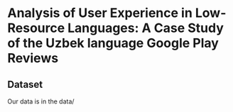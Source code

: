 # Analysis of User Experience in Low-Resource Languages: A Case Study of the Uzbek language Google Play Reviews


## Dataset

Our data is in the data/
